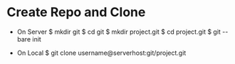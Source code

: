 # Create Repo and Clone

* On Server
$ mkdir git
$ cd git
$ mkdir project.git
$ cd project.git
$ git --bare init

* On Local
$ git clone username@serverhost:git/project.git
